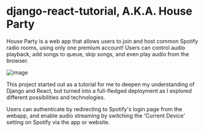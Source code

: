 # django-react-tutorial, A.K.A. House Party

House Party is a web app that allows users to join and host common Spotify radio rooms, using only one premium account! Users can control audio playback, add songs to queue, skip songs, and even play audio from the browser.

![image](https://github.com/watsittooya1/django-react-tutorial/assets/57497072/34844479-86bc-4281-b30f-ff2ee9ff510d)


This project started out as a tutorial for me to deepen my understanding of Django and React, but turned into a full-fledged deployment as I explored different possibilities and technologies.

Users can authenticate by redirecting to Spotify's login page from the webapp, and enable audio streaming by switching the 'Current Device' setting on Spotify via the app or website.
